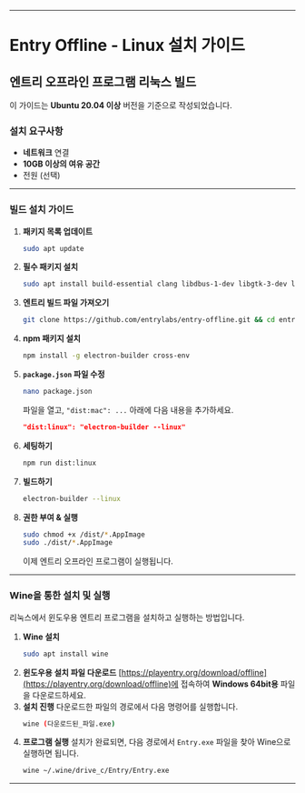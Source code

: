 -----

# Entry Offline - Linux 설치 가이드

## 엔트리 오프라인 프로그램 리눅스 빌드

이 가이드는 **Ubuntu 20.04 이상** 버전을 기준으로 작성되었습니다.

### **설치 요구사항**

  - **네트워크** 연결
  - **10GB 이상의 여유 공간**
  - 전원 (선택)

-----

### **빌드 설치 가이드**

1.  **패키지 목록 업데이트**
    ```bash
    sudo apt update
    ```
2.  **필수 패키지 설치**
    ```bash
    sudo apt install build-essential clang libdbus-1-dev libgtk-3-dev libnotify-dev libasound2-dev libcap-dev libcups2-dev libxtst-dev libxss1 libnss3-dev gcc-multilib g++-multilib libusb-1.0-0-dev curl gperf bison python3-dbusmock openjdk-8-jre git nodejs npm -y
    ```
3.  **엔트리 빌드 파일 가져오기**
    ```bash
    git clone https://github.com/entrylabs/entry-offline.git && cd entry-offline
    ```
4.  **npm 패키지 설치**
    ```bash
    npm install -g electron-builder cross-env
    ```
5.  **`package.json` 파일 수정**
    ```bash
    nano package.json
    ```
    파일을 열고, `"dist:mac": ...` 아래에 다음 내용을 추가하세요.
    ```json
    "dist:linux": "electron-builder --linux"
    ```
6.  **세팅하기**
    ```bash
    npm run dist:linux
    ```
7.  **빌드하기**
    ```bash
    electron-builder --linux
    ```
8.  **권한 부여 & 실행**
    ```bash
    sudo chmod +x /dist/*.AppImage
    sudo ./dist/*.AppImage
    ```
    이제 엔트리 오프라인 프로그램이 실행됩니다.

-----

### **Wine을 통한 설치 및 실행**

리눅스에서 윈도우용 엔트리 프로그램을 설치하고 실행하는 방법입니다.

1.  **Wine 설치**
    ```bash
    sudo apt install wine
    ```
2.  **윈도우용 설치 파일 다운로드**
    [https://playentry.org/download/offline](https://playentry.org/download/offline)에 접속하여 **Windows 64bit용** 파일을 다운로드하세요.
3.  **설치 진행**
    다운로드한 파일의 경로에서 다음 명령어를 실행합니다.
    ```bash
    wine (다운로드된_파일.exe)
    ```
4.  **프로그램 실행**
    설치가 완료되면, 다음 경로에서 `Entry.exe` 파일을 찾아 Wine으로 실행하면 됩니다.
    ```bash
    wine ~/.wine/drive_c/Entry/Entry.exe
    ```

-----
